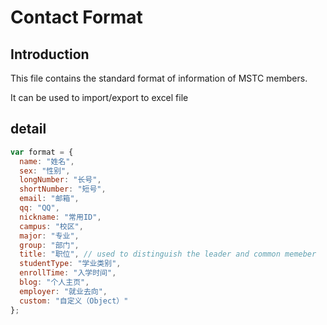 # Contact Format

## Introduction

This file contains the standard format of information of MSTC members.

It can be used to import/export to excel file

## detail

```javascript
var format = {
  name: "姓名",
  sex: "性别",
  longNumber: "长号",
  shortNumber: "短号",
  email: "邮箱",
  qq: "QQ",
  nickname: "常用ID",
  campus: "校区",
  major: "专业",
  group: "部门",
  title: "职位", // used to distinguish the leader and common memeber
  studentType: "学业类别",
  enrollTime: "入学时间",
  blog: "个人主页",
  employer: "就业去向",
  custom: "自定义（Object）"
};

```